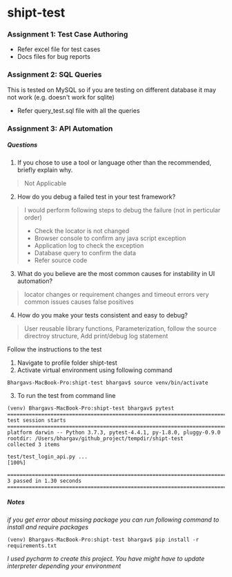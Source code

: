 # shipt-test

### Assignment 1: Test Case Authoring 
- Refer excel file for test cases
- Docs files for bug reports 

### Assignment 2: SQL Queries 
This is tested on MySQL so if you are testing on different database it may not work (e.g. doesn't work for sqlite)
- Refer query_test.sql file with all the queries

### Assignment 3: API Automation  

##### Questions 

1. If you chose to use a tool or language other than the recommended, briefly explain why.
> Not Applicable 
2. How do you debug a failed test in your test framework?
> I would perform following steps to debug the failure (not in perticular order)
> - Check the locator is not changed
> - Browser console to confirm any java script exception 
> - Application log to check the exception
> - Database query to confirm the data 
> - Refer source code 
3. What do you believe are the most common causes for instability in UI automation?
> locator changes or requirement changes and timeout errors very common issues causes false positives 
> 
4. How do you make your tests consistent and easy to debug?
> User reusable library functions, Parameterization, follow the source directroy structure, Add print/debug log statement 



Follow the instructions to the test

1. Navigate to profile folder shipt-test
2. Activate virtual environment using following command 
```
Bhargavs-MacBook-Pro:shipt-test bhargav$ source venv/bin/activate
```
3. To run the test from command line

```
(venv) Bhargavs-MacBook-Pro:shipt-test bhargav$ pytest
========================================================================================== test session starts ===========================================================================================
platform darwin -- Python 3.7.3, pytest-4.4.1, py-1.8.0, pluggy-0.9.0
rootdir: /Users/bhargav/github_project/tempdir/shipt-test
collected 3 items

test/test_login_api.py ...                                                                                                                                                                         [100%]

======================================================================================== 3 passed in 1.30 seconds ========================================================================================
```

##### Notes

_if you get error about missing package you can run following command to install and require packages_

```
(venv) Bhargavs-MacBook-Pro:shipt-test bhargav$ pip install -r requirements.txt
```

_I used pycharm to create this project. You have might have to update interpreter depending your environment_
